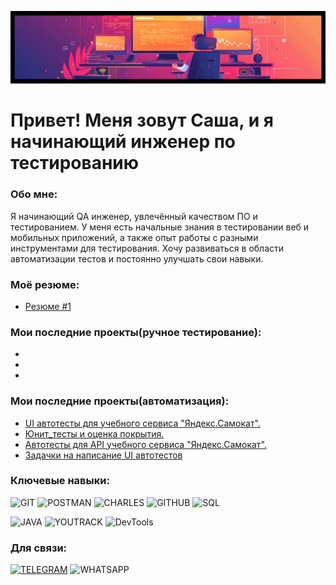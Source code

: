 ![Header](https://github.com/AlexBar201/AlexBar201/blob/main/sources/headerrr-fotor-20250214182243.png)

# Привет! Меня зовут Саша, и я начинающий инженер по тестированию
### Обо мне: 
Я начинающий QA инженер, увлечённый качеством ПО и тестированием. У меня есть начальные знания в тестировании веб и мобильных приложений, а также опыт работы с разными инструментами для тестирования. Хочу развиваться в области автоматизации тестов и постоянно улучшать свои навыки.

### Моё резюме:
- [Резюме #1]()

### Мои последние проекты(ручное тестирование):
- []()
- []()
- []()

### Мои последние проекты(автоматизация):
- [UI автотесты для учебного сервиса "Яндекс.Самокат".](https://github.com/AlexBar201/Sprint_4)
- [Юнит_тесты и оценка покрытия.](https://github.com/AlexBar201/qa_java)
- [Автотесты для API учебного сервиса "Яндекс.Самокат".](https://github.com/AlexBar201/Sprint_7)
- [Задачки на написание UI автотестов](https://github.com/AlexBar201/tasks_for_QA)


### Ключевые навыки:
![GIT](https://img.shields.io/badge/-GIT-090909?style=social&logo=git)
![POSTMAN](https://img.shields.io/badge/-Postman-090909?style=social&logo=postman)
![CHARLES](https://img.shields.io/badge/-Charles-090909?style=social&logo=charles)
![GITHUB](https://img.shields.io/badge/-GITHUB-090909?style=social&logo=github)
![SQL](https://img.shields.io/badge/-SQL-090909?style=social&logo=mysql)

![JAVA](https://img.shields.io/badge/-Java-ffffff?style=social=java)
![YOUTRACK](https://img.shields.io/badge/-YouTrack-ffffff?style=social=youtrack)
![DevTools](https://img.shields.io/badge/-DevTools-ffffff?style=social=devtools)

### Для связи:
[![TELEGRAM](https://img.shields.io/badge/-Telegram-090909?style=social&logo=telegram)](https://t.me/Al_Baranov201)
![WHATSAPP](https://img.shields.io/badge/-89821484503-090909?style=social&logo=whatsapp)
